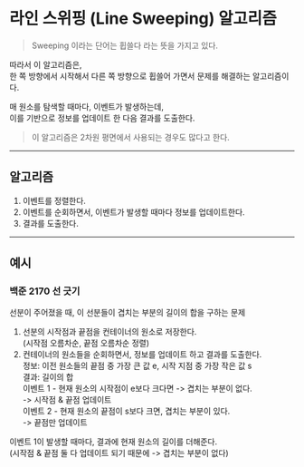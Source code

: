 # 라인 스위핑 (Line Sweeping) 알고리즘

> Sweeping 이라는 단어는 휩쓸다 라는 뜻을 가지고 있다.

따라서 이 알고리즘은,  
한 쪽 방향에서 시작해서 다른 쪽 방향으로 휩쓸어 가면서 문제를 해결하는 알고리즘이다.

매 원소를 탐색할 때마다, 이벤트가 발생하는데,  
이를 기반으로 정보를 업데이트 한 다음 결과를 도출한다.

> 이 알고리즘은 2차원 평면에서 사용되는 경우도 많다고 한다.

---

## 알고리즘

1. 이벤트를 정렬한다.
2. 이벤트를 순회하면서, 이벤트가 발생할 때마다 정보를 업데이트한다.
3. 결과를 도출한다.

---

## 예시

### 백준 2170 선 긋기

선분이 주어졌을 때, 이 선분들이 겹치는 부분의 길이의 합을 구하는 문제

1. 선분의 시작점과 끝점을 컨테이너의 원소로 저장한다.  
   (시작점 오름차순, 끝점 오름차순 정렬)
2. 컨테이너의 원소들을 순회하면서, 정보를 업데이트 하고 결과를 도출한다.  
   정보: 이전 원소들의 끝점 중 가장 큰 값 e, 시작 지점 중 가장 작은 값 s  
   결과: 길이의 합  
   이벤트 1 - 현재 원소의 시작점이 e보다 크다면 -> 겹치는 부분이 없다.  
   -> 시작점 & 끝점 업데이트  
   이벤트 2 - 현재 원소의 끝점이 s보다 크면, 겹치는 부분이 있다.  
   -> 끝점만 업데이트

이벤트 1이 발생할 때마다, 결과에 현재 원소의 길이를 더해준다.  
(시작점 & 끝점 둘 다 업데이트 되기 때문에 -> 겹치는 부분이 없다)